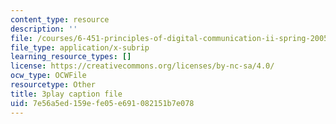 ```yaml
---
content_type: resource
description: ''
file: /courses/6-451-principles-of-digital-communication-ii-spring-2005/7e56a5ed159efe05e691082151b7e078_OJafRrE21WE.srt
file_type: application/x-subrip
learning_resource_types: []
license: https://creativecommons.org/licenses/by-nc-sa/4.0/
ocw_type: OCWFile
resourcetype: Other
title: 3play caption file
uid: 7e56a5ed-159e-fe05-e691-082151b7e078
---
```

